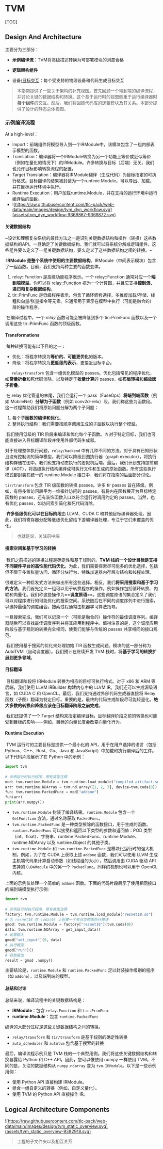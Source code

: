 # TVM

[TOC]

## Design And Architecture

主要分为三部分：

- **示例编译流**：TVM将高级描述转换为可部署模块的刘晨合格

- **逻辑架构组件**

- 设备[/目标交互](https://tvm.apache.org/docs/arch/device_target_interactions.html#tvm-target-specific-overview)：每个受支持的物理设备和代码生成目标交互

	

>本指南提供了一些关于架构的补充视图。首先回顾一个端到端的编译流程，并讨论关键的数据结构和转换。这个基于运行时的视图侧重于运行编译器时**每个组件**的交互。然后，我们将回顾代码库的逻辑模块及其关系。本部分提供了设计的静态总体视图。

### 示例编译流程

At a high-level：

- Import：前端组件将模型导入到一个IRModule中，该模块包含了一组内部表示模型的函数。
- Translation：编译器将一个IRModule转换为另一个功能上等价或近似等价（例如在量化的情况下）的IRModule。许多转换与目标（后端）无关。我们也允许目标影响转换流程的配置。
- Target Translation：编译器将IRModule翻译（生成代码）为目标指定的可执行格式。目标翻译的结果被封装为一个runtime.Module，可以导出、加载，并在目标运行环境中执行。
- Runtime Execution：用户加载runtime.Module，并在支持的运行环境中运行编译后的函数。
- ![https://raw.githubusercontent.com/tlc-pack/web-data/main/images/design/tvm_dyn_workflow.svg](assets/tvm_dyn_workflow-9369867-9369872.svg)

#### 关键数据结构

​	~设计和理解复杂系统的最佳方法之一是识别关键数据结构和操作（转换）这些数据结构的API。一旦确定了关键数据结构，我们就可以将系统分解成逻辑组件，这些组件要么定义了一组关键数据结构，要么定义了这些数据结构之间的转换。~

​	**IRModule 是整个系统中使用的主要数据结构**。IRModule（中间表示模块）包含了一组函数。目前，我们支持两种主要的函数变体。

1. relay::Function 是高级功能程序表示。一个 relay::Function 通常对应一个**端到端模型**。你可以将 relay::Function 视为一个计算图，并且它支持**控制流、递归和复杂数据结构**。
2. tir::PrimFunc 是低级程序表示，包含了循环嵌套选择、多维度加载/存储、线程和向量/张量指令等元素。它通常用于表示在模型中执行（可能是融合的）层的操作程序。

​	在编译过程中，一个 *relay* 函数可能会被降低到多个 tir::PrimFunc 函数以及一个调用这些 tir::PrimFunc 函数的顶级函数。

#### Transformations

​	每种转换可能有以下目的之一：

- 优化：将程序转换为**等价的、可能更优化**的版本。
- 降级：将程序转换为**更低级的表示**，更接近目标平台。

`	relay/transform` 包含一组优化模型的 passes。优化包括常见的程序优化，如**常量折叠**和死代码消除，以及特定于**张量计算**的 passes，如**布局转换**和**缩放因子折叠**。

​	在 relay 优化管道的末尾，我们会运行一个 pass（FuseOps）**将端到端函数**（例如 MobileNet）**分解为子函数**（例如 conv2d-relu）段。我们称这些为函数段。这一过程帮助我们将原始问题分解为两个子问题：

1. 每个**子函数的编译和优化**。
2. 整体执行结构：我们需要按顺序调用生成的子函数以执行整个模型。

​	我们使用低级的 TIR 阶段来编译和优化每个子函数。☆对于特定目标，我们也可能直接进入目标翻译阶段并使用外部代码生成器。

对于处理整体执行问题，`relay/backend` 中有几种不同的方法。对于具有已知形状且没有控制流的简单模型，我们可以降级到图执行器（graph executor），将执行结构存储在图中。我们也支持动态执行的虚拟机后端。最后，我们计划支持提前编译（AOT），将高级执行结构编译成可执行文件和生成的原始函数。所有这些执行模式都封装在统一的 runtime.Module 接口中，我们将在指南的后面部分讨论。

`tir/transform` 包含 TIR 级函数的转换 passes。许多 tir passes 旨在降级。例如，有将多维访问展平为一维指针访问的 passes，有将内在函数展开为目标特定函数的 passes，还有装饰函数入口以符合运行时调用约定的 passes。当然，也有优化 passes，如访问索引简化和死代码消除。

​	**许多低级优化可以在目标阶段**由 LLVM、CUDA C 和其他目标编译器处理。因此，我们将寄存器分配等低级优化留给下游编译器处理，专注于它们未覆盖的优化。

> 也就是说，关注前中端

#### 搜索空间和基于学习的转换

​	我们之前描述的转换过程是确定性和基于规则的。**TVM 栈的一个设计目标是支持不同硬件平台的高性能代码优化**。为此，我们需要探索尽可能多的优化选择，包括但不限于多维张量访问、循环分块行为、特殊加速器内存层次结构和线程处理。

​	很难定义一种启发式方法来做出所有这些选择。相反，我们**将采用搜索和基于学习的方法**。我们首先定义一组可以用于转换程序的操作。例如操作包括循环转换、内联和向量化。我们称这些操作为==**调度原语**==。这些调度原语的集合定义了我们可以对程序进行的可能优化的搜索空间。系统随后在不同的调度序列中进行搜索，以选择最佳的调度组合。搜索过程通常由机器学习算法指导。

​	一旦搜索完成，我们可以记录一个（可能是融合的）操作符的最佳调度序列。编译器随后可以查找最佳调度序列并将其应用到程序中。值得注意的是，这个调度应用阶段与基于规则的转换完全相同，使我们能够与传统的 passes 共享相同的接口规范。

​	我们使用基于搜索的优化来处理初始 TIR 函数生成问题。模块的这一部分称为 AutoTVM（自动调度器）。我们预计在继续开发 TVM 栈时，将**基于学习的转换扩展到更多领域**。

#### 目标翻译

​	目标翻译阶段将 IRModule 转换为相应的目标可执行格式。对于 x86 和 ARM 等后端，我们使用 LLVM IRBuilder 构建内存中的 LLVM IR。我们还可以生成源级语言，如 CUDA C 和 OpenCL。最后，我们支持通过外部代码生成器直接将 Relay 函数（子图）翻译为特定目标。重要的是，最终的代码生成阶段尽可能轻量化。**绝大多数的转换和降级应该在目标翻译阶段之前完成**。

​	我们还提供了一个 Target 结构来指定编译目标。目标翻译阶段之前的转换也可能受到目标的影响——例如，目标的向量长度会改变向量化行为。

#### Runtime Execution

​	TVM 运行时的主要目标是提供一个最小化的 API，用于在用户选择的语言（包括 Python、C++、Rust、Go、Java 和 JavaScript）中加载和执行编译后的工件。以下代码片段展示了在 Python 中的示例：

```python
import tvm

# 示例运行时执行程序，带有类型注释
mod: tvm.runtime.Module = tvm.runtime.load_module("compiled_artifact.so")
arr: tvm.runtime.NDArray = tvm.nd.array([1, 2, 3], device=tvm.cuda(0))
fun: tvm.runtime.PackedFunc = mod["addone"]
fun(arr)
print(arr.numpy())
```

- `tvm.runtime.Module` 封装了编译结果。`runtime.Module` 包含一个 `GetFunction` 方法，通过名称获取 `PackedFunc`。
- `tvm.runtime.PackedFunc` 是一种类型擦除的函数接口，用于生成的函数。`runtime.PackedFunc` 可以接受和返回以下类型的参数和返回值：POD 类型（int、float）、字符串、runtime.PackedFunc、runtime.Module、runtime.NDArray 以及 runtime.Object 的其他子类。
- `tvm.runtime.Module` 和 `tvm.runtime.PackedFunc` 是模块化运行时的强大机制。例如，为了在 CUDA 上获取上述 `addone` 函数，我们可以使用 LLVM 生成主机端代码来计算启动参数（如线程组的大小），然后调用由 CUDA 驱动 API 支持的 `CUDAModule` 中的另一个 `PackedFunc`。同样的机制也可以用于 OpenCL 内核。

上面的示例仅处理一个简单的 `addone` 函数。下面的代码片段展示了使用相同接口的端到端模型执行示例:

```python
import tvm

# 示例运行时执行程序，带有类型注释
factory: tvm.runtime.Module = tvm.runtime.load_module("resnet18.so")
# 为 resnet18 在 cuda(0) 上创建一个有状态的图执行模块
gmod: tvm.runtime.Module = factory["resnet18"](tvm.cuda(0))
data: tvm.runtime.NDArray = get_input_data()
# 设置输入
gmod["set_input"](0, data)
# 执行模型
gmod["run"]()
# 获取输出
result = gmod .numpy()
```

主要结论是，`runtime.Module` 和 `runtime.PackedFunc` 足以封装操作级别的程序（如 `addone`），以及端到端的模型。

#### 总结和讨论

总结来说，编译流程中的关键数据结构是：

- **IRModule**：包含 `relay.Function` 和 `tir.PrimFunc`
- **runtime.Module**：包含 `runtime.PackedFunc`

编译的大部分过程是这些关键数据结构之间的转换。

- `relay/transform` 和 `tir/transform` 是基于规则的确定性转换
- `auto_scheduler` 和 `autotvm` 包含基于搜索的转换

最后，编译流程示例只是 TVM 栈的一个典型用例。我们将这些关键数据结构和转换暴露给 Python 和 C++ API。因此，您可以像使用 numpy 一样使用 TVM，不同的是，关注的数据结构从 `numpy.ndarray` 变为 `tvm.IRModule`。以下是一些示例用例：

- 使用 Python API 直接构建 IRModule。
- 组合一组自定义的转换（例如，自定义量化）。
- 使用 TVM 的 Python API 直接操作 IR。

## Logical Architecture Components

![https://raw.githubusercontent.com/tlc-pack/web-data/main/images/design/tvm_static_overview.svg](assets/tvm_static_overview-9382918.svg)

> 工程的子文件夹以及相互关系
